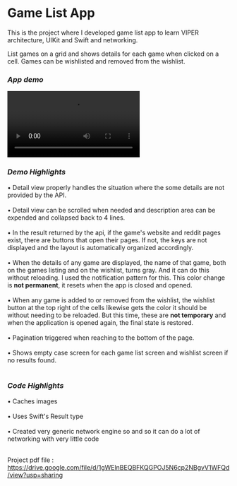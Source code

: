 # Game List App
This is the project where I developed game list app to learn VIPER architecture, UIKit and Swift and networking.

List games on a grid and shows details for each game when clicked on a cell. Games can be wishlisted and removed from the wishlist.

### *App demo*
<video src="https://user-images.githubusercontent.com/47990723/187899173-3c99f8fe-36c7-4612-aca9-37b4206f775e.mp4" controls="controls" style="max-width: 730px;"> </video>

### *Demo Highlights*
• Detail view properly handles the situation where the some details are not provided by the API. <br /><br />
• Detail view can be scrolled when needed and description area can be expended and collapsed back to 4 lines. <br /><br />
• In the result returned by the api, if the game's website and reddit pages exist, there are buttons that open their pages. If not, the keys are not displayed and the layout is automatically organized accordingly. <br /><br />
• When the details of any game are displayed, the name of that game, both on the games listing and on the wishlist, turns gray. And it can do this without reloading. I used the notification pattern for this. This color change is **not permanent**, it resets when the app is closed and opened. <br /><br />
• When any game is added to or removed from the wishlist, the wishlist button at the top right of the cells likewise gets the color it should be without needing to be reloaded. But this time, these are **not temporary** and when the application is opened again, the final state is restored. <br /><br />
• Pagination triggered when reaching to the bottom of the page. <br /><br />
• Shows empty case screen for each game list screen and wishlist screen if no results found. <br /><br />


### *Code Highlights*
• Caches images <br /><br />
• Uses Swift's Result type <br /><br />
• Created very generic network engine so and so it can do a lot of networking with very little code <br /><br />

Project pdf file : https://drive.google.com/file/d/1gWElnBEQBFKQGPOJ5N6cp2NBgvV1WFQd/view?usp=sharing

